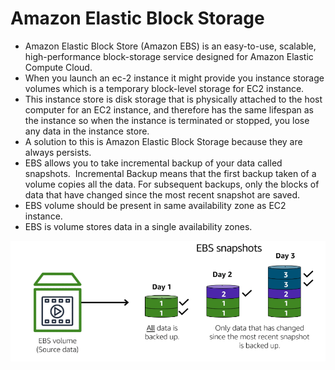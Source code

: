 # Amazon Elastic Block Storage

- Amazon Elastic Block Store (Amazon EBS) is an easy-to-use, scalable, high-performance block-storage service designed for Amazon Elastic Compute Cloud.
- When you launch an ec-2 instance it might provide you instance storage volumes which is a temporary block-level storage for EC2 instance.
- This instance store is disk storage that is physically attached to the host computer for an EC2 instance, and therefore has the same lifespan as the instance so when the instance is terminated or stopped, you lose any data in the instance store.
- A solution to this is Amazon Elastic Block Storage because they are always persists.
- EBS allows you to take incremental backup of your data called snapshots.  Incremental Backup means that the first backup taken of a volume copies all the data. For subsequent backups, only the blocks of data that have changed since the most recent snapshot are saved. 
- EBS volume should be present in same availability zone as EC2 instance.
- EBS is volume stores data in a single availability zones.

![EBS](../Images/EBS.png)